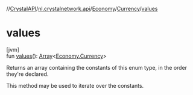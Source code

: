 //[CrystalAPI](../../../../index.md)/[nl.crystalnetwork.api](../../index.md)/[Economy](../index.md)/[Currency](index.md)/[values](values.md)

# values

[jvm]\
fun [values](values.md)(): [Array](https://kotlinlang.org/api/latest/jvm/stdlib/kotlin/-array/index.html)&lt;[Economy.Currency](index.md)&gt;

Returns an array containing the constants of this enum type, in the order they're declared.

This method may be used to iterate over the constants.
